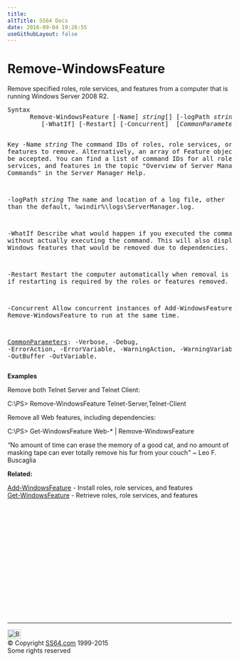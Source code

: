 ```yaml
---
title:
altTitle: SS64 Docs
date: 2016-09-04 19:26:55
useGithubLayout: false
---
```

<!-- #BeginLibraryItem "/Library/head_ps.lbi" --><!-- #EndLibraryItem --><h1>Remove-WindowsFeature</h1> 
<p>Remove specified roles,      role services, and features from a computer that is running Windows      Server 2008 R2.</p>
<pre>Syntax
      Remove-WindowsFeature [-Name] <i>string</i>[] [-logPath <i>string</i>]
         [-WhatIf] [-Restart] [-Concurrent]  [<i>CommonParameters</i>]

Key
   -Name <i>string</i>
       The command IDs of roles, role services, or features to remove.
       Alternatively, an array of Feature objects will also be accepted.
       You can find a list of command IDs for all roles, role services, and features in the
       topic "Overview of Server Manager Commands" in the Server Manager Help.

   -logPath <i>string</i>
       The name and location of a log file, other than the default, %windir%\logs\ServerManager.log.

   -WhatIf
       Describe what would happen if you executed the command,  without actually
       executing the command. This will also display any Windows features that
       would be removed due to dependencies.

   -Restart
       Restart the computer automatically when removal is complete,
       if restarting is required by the roles or features removed.

   -Concurrent
       Allow concurrent instances of Add-WindowsFeature or Remove-WindowsFeature
       to run at the same time.

   <a href="common.html">CommonParameters</a>:
       -Verbose, -Debug, -ErrorAction, -ErrorVariable, -WarningAction, -WarningVariable,
       -OutBuffer -OutVariable.</pre>
<p><b>Examples</b></p>
<p>Remove both Telnet Server and Telnet Client:</p>
<p class="code">C:\PS&gt; Remove-WindowsFeature Telnet-Server,Telnet-Client</p>
<p> Remove all Web features, including dependencies:</p>
<p class="code">C:\PS&gt; Get-WindowsFeature Web-* | Remove-WindowsFeature</p>
<p class="quote"><i>"</i>No amount of time can erase the memory of a good cat, and no amount of masking tape can ever totally remove his fur from your couch<i>"</i> ~ Leo F. Buscaglia</p>
<p><b>Related:</b></p>
<p><a href="add-windowsfeature.html">Add-WindowsFeature</a> - Install roles, role services, and features<br>
<a href="get-windowsfeature.html">Get-WindowsFeature</a> - Retrieve roles, role services, and features</p><!-- #BeginLibraryItem "/Library/foot_ps.lbi" --><p>
<!-- PowerShell300 -->
<ins class="adsbygoogle" style="display:inline-block;width:300px;height:250px" data-ad-client="ca-pub-6140977852749469" data-ad-slot="6253539900"></ins>
<script>
(adsbygoogle = window.adsbygoogle || []).push({});
</script></p>
<hr>
<div id="bl" class="footer"><a href="remove-windowsfeature.html#"><img src="../images/top.png" width="30" height="22" alt="Back to the Top"></a></div>
<div id="br" class="footer, tagline">© Copyright <a href="http://ss64.com/">SS64.com</a> 1999-2015<br>
Some rights reserved</div><!-- #EndLibraryItem -->

